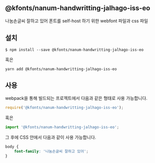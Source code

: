 
@kfonts/nanum-handwritting-jalhago-iss-eo
---------------------

나눔손글씨 잘하고 있어 폰트를 self-host 하기 위한 webfont 파일과 css 파일

설치
----

```
$ npm install --save @kfonts/nanum-handwritting-jalhago-iss-eo
```

혹은

```
yarn add @kfonts/nanum-handwritting-jalhago-iss-eo
```

사용
----

webpack을 통해 빌드되는 프로젝트에서 다음과 같은 형태로 사용 가능합니다.

```js
require('@kfonts/nanum-handwritting-jalhago-iss-eo');
```

혹은

```js
import '@kfonts/nanum-handwritting-jalhago-iss-eo';
```

그 후에 CSS 안에서 다음과 같이 사용 가능합니다.

```css
body {
    font-family: '나눔손글씨 잘하고 있어';
}
```
